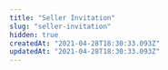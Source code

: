 ```yaml
---
title: "Seller Invitation"
slug: "seller-invitation"
hidden: true
createdAt: "2021-04-28T18:30:33.093Z"
updatedAt: "2021-04-28T18:30:33.093Z"
---
```

